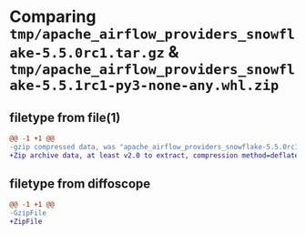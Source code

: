 # Comparing `tmp/apache_airflow_providers_snowflake-5.5.0rc1.tar.gz` & `tmp/apache_airflow_providers_snowflake-5.5.1rc1-py3-none-any.whl.zip`

## filetype from file(1)

```diff
@@ -1 +1 @@
-gzip compressed data, was "apache_airflow_providers_snowflake-5.5.0rc1.tar", last modified: Tue Apr 30 11:46:09 2024, max compression
+Zip archive data, at least v2.0 to extract, compression method=deflate
```

## filetype from diffoscope

```diff
@@ -1 +1 @@
-GzipFile
+ZipFile
```

